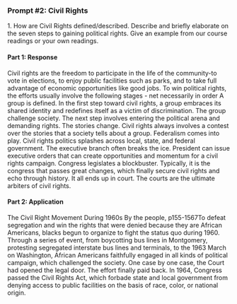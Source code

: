 ### Prompt #2: Civil Rights
1\. How are Civil Rights defined/described. Describe and briefly elaborate on the seven steps to gaining political rights. Give an example from our course readings or your own readings.

#### Part 1: Response
Civil rights are the freedom to participate in the life of the community-to vote in elections, to enjoy public facilities such as parks, and to take full advantage of economic opportunities like good jobs.
To win political rights, the efforts usually involve the following stages - net necessarily in order
A group is defined. In the first step toward civil rights, a group embraces its shared identity and redefines itself as a victim of discrimination.
The group challenge society. The next step involves entering the political arena and demanding rights.
The stories change. Civil rights always involves a contest over the stories that a society tells about a group.
Federalism comes into play. Civil rights politics splashes across local, state, and federal government.
The executive branch often breaks the ice. President can issue executive orders that can create opportunities and momentum for a civil rights campaign.
Congress legislates a blockbuster. Typically, it is the congress that passes great changes, which finally secure civil rights and echo through history.
It all ends up in court. The courts are the ultimate arbiters of civil rights.

#### Part 2: Application
The Civil Right Movement During 1960s
By the people, p155-1567To defeat segregation and win the rights that were denied because they are African Americans, blacks begun to organize to fight the status quo during 1960. Through a series of event, from boycotting bus lines in Montgomery, protesting segregated interstate bus lines and terminals, to the 1963 March on Washington, African Americans faithfully engaged in all kinds of political campaign, which challenged the society. One case by one case, the Court had opened the legal door. The effort finally paid back.  In 1964, Congress passed the Civil Rights Act, which forbade state and local government from denying access to public facilities on the basis of race, color, or national origin.
